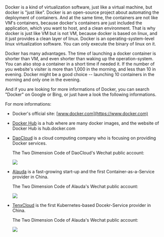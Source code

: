 Docker is a kind of virtualization software, just like a virtual machine, but docker is "just like". Docker is an open-source project about automating the deployment of containers. And at the same time, the containers are not like VM's containers, because docker's containers are just included the application, which you want to host, and a clean environment. That is why docker is just like VM but is not VM, because docker is based on linux, and it just provides a clean layer of linux. Docker is an operating-system-level linux virtualization software. You can only execute the binary of linux on it. 

Docker has many advantages. The time of launching a docker container is shorter than VM, and even shorter than waking up the operation-system. You can also stop a container in a short time if needed it. If the number of you website's visiter is more than 1,000 in the morning, and less than 10 in evening. Docker might be a good choice -- launching 10 containers in the morning and only one in the evening.

And if you are looking for more informations of Docker, you can search "Docker" on Google or Bing, or just have a look the following informations.

For more informations:

* Docker's official site: [www.docker.com](https://www.docker.com)
* [Docker Hub](http://hub.docker.com) is a hub where are many docker images, and the website of Docker Hub is hub.docker.com
* [DaoCloud](https://www.daocloud.io) is a cloud computing company who is focusing on providing Docker services.
  
  The Two Dimension Code of DaoCloud's Wechat public account:
  
  ![](https://dn-daowww-prod.qbox.me/images/b32e172f.qrcode.jpeg) 

* [Alauda](http://www.alauda.cn) is a fast-growing start-up and the first Container-as-a-Service provider in China.

  The Two Dimension Code of Alauda's Wechat public account:
  
  ![](http://www.alauda.cn/wp-content/themes/guardian-child/qr_code.jpg)
* [TenxCloud](https://www.tenxcloud.com) is the first Kubernetes-based Docekr-Service provider in China.
 
  The Two Dimension Code of Alauda's Wechat public account:
  
  ![](https://dn-tenximage.qbox.me/qrcode.jpg) 